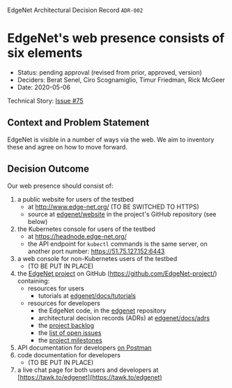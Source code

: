 EdgeNet Architectural Decision Record ```ADR-002``` <!-- added by Timur; not part of the MADR template -->

# EdgeNet's web presence consists of six elements

* Status: pending approval (revised from prior, approved, version) <!-- optional -->
* Deciders: Berat Senel, Ciro Scognamiglio, Timur Friedman, Rick McGeer <!-- optional -->
* Date: 2020-05-06<!-- optional (last update) -->

Technical Story: [Issue #75](https://github.com/EdgeNet-project/edgenet/issues/75) <!-- optional -->

## Context and Problem Statement

EdgeNet is visible in a number of ways via the web. We aim to inventory these and agree on how to move forward.

## Decision Outcome

Our web presence should consist of:
1. a public website for users of the testbed
   * at http://www.edge-net.org/ (TO BE SWITCHED TO HTTPS)
   * source at [edgenet/website](../../website) in the project's GitHub repository (see below)
1. the Kubernetes console for users of the testbed
   * at https://headnode.edge-net.org/
   * the API endpoint for ``kubectl`` commands is the same server, on another port number: https://51.75.127.152:6443
1. a web console for non-Kubernetes users of the testbed
   * (TO BE PUT IN PLACE)
1. the [EdgeNet project](https://github.com/EdgeNet-project/) on GitHub (https://github.com/EdgeNet-project/) containing:
   * resources for users
      * tutorials at [edgenet/docs/tutorials](../tutorials)
   * resources for developers
      * the EdgeNet code, in the [edgenet](../..) repository
      * architectural decision records (ADRs) at [edgenet/docs/adrs](../adrs)
      * the [project backlog](https://github.com/orgs/EdgeNet-project/projects)
      * the [list of open issues](https://github.com/EdgeNet-project/edgenet/issues)
      * the [project milestones](https://github.com/EdgeNet-project/edgenet/milestones)
1. API documentation for developers [on Postman](https://documenter.getpostman.com/view/7656709/SzYT4gRL?version=latest)
1. code documentation for developers
   * (TO BE PUT IN PLACE)
1. a live chat page for both users and developers at [https://tawk.to/edgenet](https://tawk.to/edgenet)

